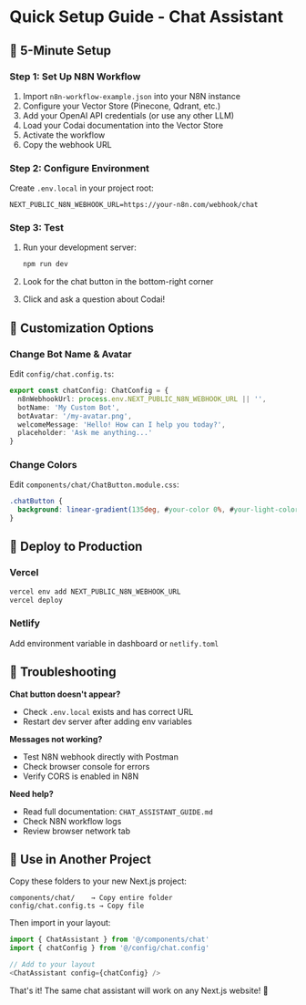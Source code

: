 # Quick Setup Guide - Chat Assistant

## 🚀 5-Minute Setup

### Step 1: Set Up N8N Workflow

1. Import `n8n-workflow-example.json` into your N8N instance
2. Configure your Vector Store (Pinecone, Qdrant, etc.)
3. Add your OpenAI API credentials (or use any other LLM)
4. Load your Codai documentation into the Vector Store
5. Activate the workflow
6. Copy the webhook URL

### Step 2: Configure Environment

Create `.env.local` in your project root:

```env
NEXT_PUBLIC_N8N_WEBHOOK_URL=https://your-n8n.com/webhook/chat
```

### Step 3: Test

1. Run your development server:
   ```bash
   npm run dev
   ```

2. Look for the chat button in the bottom-right corner

3. Click and ask a question about Codai!

## 🎨 Customization Options

### Change Bot Name & Avatar

Edit `config/chat.config.ts`:

```typescript
export const chatConfig: ChatConfig = {
  n8nWebhookUrl: process.env.NEXT_PUBLIC_N8N_WEBHOOK_URL || '',
  botName: 'My Custom Bot',
  botAvatar: '/my-avatar.png',
  welcomeMessage: 'Hello! How can I help you today?',
  placeholder: 'Ask me anything...'
}
```

### Change Colors

Edit `components/chat/ChatButton.module.css`:

```css
.chatButton {
  background: linear-gradient(135deg, #your-color 0%, #your-light-color 100%);
}
```

## 📱 Deploy to Production

### Vercel
```bash
vercel env add NEXT_PUBLIC_N8N_WEBHOOK_URL
vercel deploy
```

### Netlify
Add environment variable in dashboard or `netlify.toml`

## 🔧 Troubleshooting

**Chat button doesn't appear?**
- Check `.env.local` exists and has correct URL
- Restart dev server after adding env variables

**Messages not working?**
- Test N8N webhook directly with Postman
- Check browser console for errors
- Verify CORS is enabled in N8N

**Need help?**
- Read full documentation: `CHAT_ASSISTANT_GUIDE.md`
- Check N8N workflow logs
- Review browser network tab

## 🎯 Use in Another Project

Copy these folders to your new Next.js project:
```
components/chat/    → Copy entire folder
config/chat.config.ts → Copy file
```

Then import in your layout:
```typescript
import { ChatAssistant } from '@/components/chat'
import { chatConfig } from '@/config/chat.config'

// Add to your layout
<ChatAssistant config={chatConfig} />
```

That's it! The same chat assistant will work on any Next.js website! 🎉
